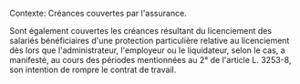 Contexte: Créances couvertes par l'assurance.

Sont également couvertes les créances résultant du licenciement des salariés bénéficiaires d'une protection particulière relative au licenciement dès lors que l'administrateur, l'employeur ou le liquidateur, selon le cas, a manifesté, au cours des périodes mentionnées au 2° de l'article L. 3253-8, son intention de rompre le contrat de travail.